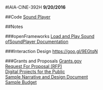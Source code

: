 #IAIA-CINE-392H
**9/20/2016**

##Code
[Sound Player](../demo/012_SoundPlayer)  

##Notes

###openFrameworks
[Load and Play Sound](http://openframeworks.cc/learning/04_sound/play_a_sound/)  
[ofSoundPlayer Documentation](http://openframeworks.cc/documentation/sound/ofSoundPlayer/)  

###Interaction Design
https://goo.gl/9EGtqN  

###Grants and Proposals
[Grants.gov](http://www.grants.gov/)  
[Request For Proposal (RFP)](https://en.wikipedia.org/wiki/Request_for_proposal)  
[Digital Projects for the Public](http://www.neh.gov/grants/public/digital-projects-the-public)  
[Sample Narrative and Design Document](http://www.neh.gov/files/grants/historic_hudson_valley_slavery_in_the_north_website.pdf)  
[Sample Budget](http://www.neh.gov/files/grants/sample-budget-february-2016.pdf)  